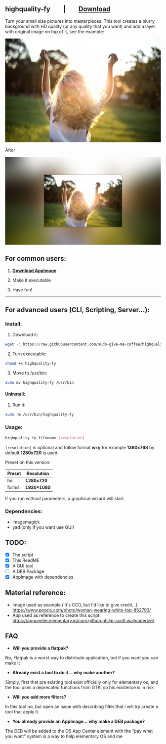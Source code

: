 ## highquality-fy  |  [**Download**](https://github.com/sudo-give-me-coffee/highquality-fy/releases/download/continuous/Highquality-fy-x86_64.AppImage)
Turn your small size pictures into masterpieces. This tool creates a blurry background with HD quality (or any quality that you want) and add a layer with original image on top of it, see the example:

![Image: original](https://github.com/sudo-give-me-coffee/highquality-fy/raw/master/example/example.jpg)

After

![Image: after filter](https://github.com/sudo-give-me-coffee/highquality-fy/raw/master/example/example-hq-out.jpg)


## For common users:

1. [**Download AppImage**](https://github.com/sudo-give-me-coffee/highquality-fy/releases/download/continuous/Highquality-fy-x86_64.AppImage)

2. Make it executable

3. Have fun!


<hr>


## For advanced users (CLI, Scripting, Server...):

### Install:

1) Download it:
```bash
wget -c https://raw.githubusercontent.com/sudo-give-me-coffee/highquality-fy/master/highquality-fy
```
2) Turn executable:
```bash
chmod +x highquality-fy
```
3) Move to /usr/bin:
```bash
sudo mv highquality-fy /usr/bin
```

#### Uninstall:

1) Run it:
```bash
sudo rm /usr/bin/highquality-fy
```

### Usage:

```bash
highquality-fy filename [resolution]
```
`[resolution]` is optional and follow format **w**x**y** for example **1360x768** by default **1280x720** is used

Preset on this version:

Preset | Resolution
------------ | -------------
hd | **1280x720**
fullhd | **1920×1080**

If you run without parameters, a graphical wizard will start

### Dependencies:
* imagemagick
* yad (only if you want use GUI)

## TODO:
- [x] The script
- [x] This ReadME
- [x] A GUI tool
- [ ] A DEB Package
- [x] AppImage with dependencies

## **Material reference**:

- Image used as example (iIt's CC0, but I'd like to give credit...) https://www.pexels.com/photo/woman-wearing-white-top-852793/
- App used as reference to create this script: https://appcenter.elementary.io/com.github.philip-scott.wallpaperize/

## FAQ
- **Will you provide a flatpak?**

No, Flatpak is a worst way to distribute application, but if you want you can make it

- **Already exist a tool to do it... why make another?**

Simply, first that pre existing tool exist officially only for elementary os, and the tool uses a deprecated functions from GTK, so his existence is in risk

- **Will you add more filters?**

In this tool no, but open an issue with describing filter that i will try create a tool that apply it

- **You already provide an AppImage... why make a DEB package?**

The DEB will be added to the OS App Center element with the "pay what you want" system is a way to help elementary OS and me

